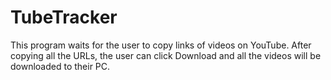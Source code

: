 # TubeTracker
This program waits for the user to copy links of videos on YouTube. After copying all the URLs, the user can click Download and all the videos will be downloaded to their PC.
